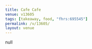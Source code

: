 ```yaml
---
title: Cafe Cafe
venue: v13605
tags: [takeaway, food, "fhrs:695545"]
permalink: /v/13605/
layout: venue
---
```

null